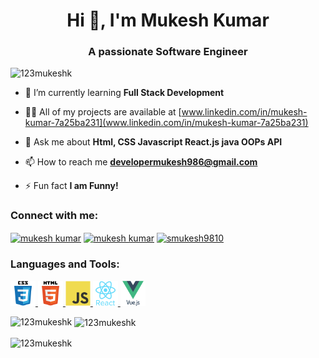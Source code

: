 <h1 align="center">Hi 👋, I'm Mukesh Kumar</h1>
<h3 align="center">A passionate Software Engineer</h3>


<p align="left"> <img src="https://komarev.com/ghpvc/?username=123mukeshk&label=Profile%20views&color=0e75b6&style=flat" alt="123mukeshk" /> </p>

- 🌱 I’m currently learning **Full Stack Development**

- 👨‍💻 All of my projects are available at [www.linkedin.com/in/mukesh-kumar-7a25ba231](www.linkedin.com/in/mukesh-kumar-7a25ba231)

- 💬 Ask me about **Html, CSS Javascript React.js java OOPs API**

- 📫 How to reach me **developermukesh986@gmail.com**

- ⚡ Fun fact **I am Funny!**

<h3 align="left">Connect with me:</h3>
<p align="left">
<a href="https://linkedin.com/in/mukesh kumar" target="blank"><img align="center" src="https://raw.githubusercontent.com/rahuldkjain/github-profile-readme-generator/master/src/images/icons/Social/linked-in-alt.svg" alt="mukesh kumar" height="30" width="40" /></a>
<a href="https://fb.com/mukesh kumar" target="blank"><img align="center" src="https://raw.githubusercontent.com/rahuldkjain/github-profile-readme-generator/master/src/images/icons/Social/facebook.svg" alt="mukesh kumar" height="30" width="40" /></a>
<a href="https://instagram.com/smukesh9810" target="blank"><img align="center" src="https://raw.githubusercontent.com/rahuldkjain/github-profile-readme-generator/master/src/images/icons/Social/instagram.svg" alt="smukesh9810" height="30" width="40" /></a>
</p>

<h3 align="left">Languages and Tools:</h3>
<p align="left"> <a href="https://www.w3schools.com/css/" target="_blank" rel="noreferrer"> <img src="https://raw.githubusercontent.com/devicons/devicon/master/icons/css3/css3-original-wordmark.svg" alt="css3" width="40" height="40"/> </a> <a href="https://www.w3.org/html/" target="_blank" rel="noreferrer"> <img src="https://raw.githubusercontent.com/devicons/devicon/master/icons/html5/html5-original-wordmark.svg" alt="html5" width="40" height="40"/> </a> <a href="https://developer.mozilla.org/en-US/docs/Web/JavaScript" target="_blank" rel="noreferrer"> <img src="https://raw.githubusercontent.com/devicons/devicon/master/icons/javascript/javascript-original.svg" alt="javascript" width="40" height="40"/> </a> <a href="https://reactjs.org/" target="_blank" rel="noreferrer"> <img src="https://raw.githubusercontent.com/devicons/devicon/master/icons/react/react-original-wordmark.svg" alt="react" width="40" height="40"/> </a> <a href="https://vuejs.org/" target="_blank" rel="noreferrer"> <img src="https://raw.githubusercontent.com/devicons/devicon/master/icons/vuejs/vuejs-original-wordmark.svg" alt="vuejs" width="40" height="40"/> </a> </p>

<p><img align="left" src="https://github-readme-stats.vercel.app/api/top-langs?username=123mukeshk&show_icons=true&locale=en&layout=compact" alt="123mukeshk" /></p>

<p>&nbsp;<img align="center" src="https://github-readme-stats.vercel.app/api?username=123mukeshk&show_icons=true&locale=en" alt="123mukeshk" /></p>

<p><img align="center" src="https://github-readme-streak-stats.herokuapp.com/?user=123mukeshk&" alt="123mukeshk" /></p>

